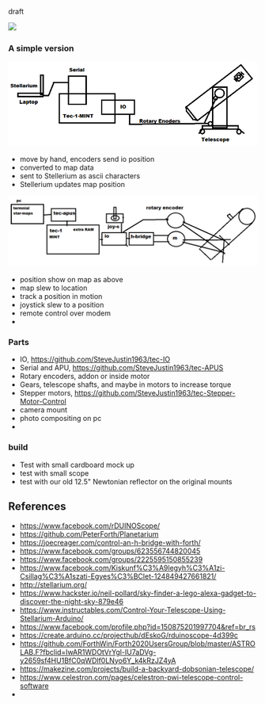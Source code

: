 draft

![](https://github.com/SteveJustin1963/tec-SCOPE/blob/master/pics/scope-steps1.png)



### A simple version
![](https://github.com/SteveJustin1963/tec-SCOPE/blob/master/pics/22-3.png)
- move by hand, encoders send io position
- converted to map data
- sent to Stellerium as ascii characters
- Stellerium updates map position
 
![](https://github.com/SteveJustin1963/tec-SCOPE/blob/master/pics/plan2.png)

- position show on map as above
- map slew to location
- track a position in motion
- joystick slew to a position 
- remote control over modem
- 
### Parts 
- IO, https://github.com/SteveJustin1963/tec-IO
- Serial and APU, https://github.com/SteveJustin1963/tec-APUS
- Rotary encoders, addon or inside motor
- Gears, telescope shafts, and maybe in motors to increase torque
- Stepper motors, https://github.com/SteveJustin1963/tec-Stepper-Motor-Control
- camera mount
- photo compositing on pc
- 

### build
- Test with small cardboard mock up
- test with small scope
- test with our old 12.5" Newtonian reflector on the original mounts 


## References
- https://www.facebook.com/rDUINOScope/
- https://github.com/PeterForth/Planetarium 
- https://joecreager.com/control-an-h-bridge-with-forth/
- https://www.facebook.com/groups/623556744820045
- https://www.facebook.com/groups/2225595150855239
- https://www.facebook.com/Kiskunf%C3%A9legyh%C3%A1zi-Csillag%C3%A1szati-Egyes%C3%BClet-124849427661821/
- http://stellarium.org/
- https://www.hackster.io/neil-pollard/sky-finder-a-lego-alexa-gadget-to-discover-the-night-sky-879e46
- https://www.instructables.com/Control-Your-Telescope-Using-Stellarium-Arduino/
- https://www.facebook.com/profile.php?id=150875201997704&ref=br_rs
- https://create.arduino.cc/projecthub/dEskoG/rduinoscope-4d399c
- https://github.com/ForthWin/Forth2020UsersGroup/blob/master/ASTROLAB.F?fbclid=IwAR1WDOtVrYgl-IU7aDVg-y2659sf4HU1BfC0qWDlf0LNyo6Y_k4kRzJZ4yA
- https://makezine.com/projects/build-a-backyard-dobsonian-telescope/
- https://www.celestron.com/pages/celestron-pwi-telescope-control-software
- 
